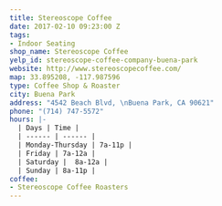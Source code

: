 ```yaml
---
title: Stereoscope Coffee
date: 2017-02-10 09:23:00 Z
tags:
- Indoor Seating
shop_name: Stereoscope Coffee
yelp_id: stereoscope-coffee-company-buena-park
website: http://www.stereoscopecoffee.com/
map: 33.895208, -117.987596
type: Coffee Shop & Roaster
city: Buena Park
address: "4542 Beach Blvd, \nBuena Park, CA 90621"
phone: "(714) 747-5572"
hours: |-
  | Days | Time |
  | ------ | ------ |
  | Monday-Thursday | 7a-11p |
  | Friday | 7a-12a |
  | Saturday |  8a-12a |
  | Sunday | 8a-11p |
coffee:
- Stereoscope Coffee Roasters
---
```


